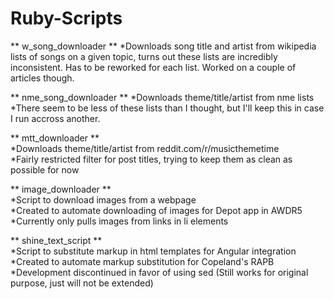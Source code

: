 # Ruby-Scripts

** w_song_downloader **
*Downloads song title and artist from wikipedia lists of songs on a given topic,
turns out these lists are incredibly inconsistent. Has to be reworked for each
list. Worked on a couple of articles though.

** nme_song_downloader **
*Downloads theme/title/artist from
nme lists
*There seem to be less of these lists than
I thought, but I'll keep this in case I run accross another.

** mtt_downloader **  
*Downloads theme/title/artist from reddit.com/r/musicthemetime  
*Fairly restricted filter for post titles, trying to keep them as clean as possible for now

** image_downloader **  
*Script to download images from a webpage  
*Created to automate downloading of images for Depot app in AWDR5  
*Currently only pulls images from links in li elements  

** shine_text_script **  
*Script to substitute markup in html templates for Angular integration  
*Created to automate markup substitution for Copeland's RAPB  
*Development discontinued in favor of using sed (Still works for original purpose, just will not be extended)  
